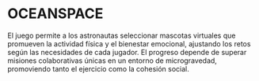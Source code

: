 # OCEANSPACE
El juego permite a los astronautas seleccionar mascotas virtuales que promueven la actividad física y el bienestar emocional, ajustando los retos según las necesidades de cada jugador. El progreso depende de superar misiones colaborativas únicas en un entorno de microgravedad, promoviendo tanto el ejercicio como la cohesión social.
